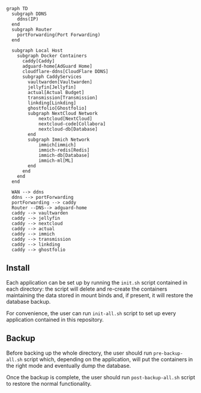 ```mermaid
graph TD
  subgraph DDNS
    ddns(IP)
  end
  subgraph Router
    portForwarding(Port Forwarding)
  end

  subgraph Local Host
    subgraph Docker Containers
      caddy[Caddy]
      adguard-home[AdGuard Home]
      cloudflare-ddns[CloudFlare DDNS]
      subgraph CaddyServices
        vaultwarden[Vaultwarden]
        jellyfin[Jellyfin]
        actual[Actual Budget]
        transmission[Transmission]
        linkding[Linkding]
        ghostfolio[Ghostfolio]
        subgraph NextCloud Network
            nextcloud[NextCloud]
            nextcloud-code[Collabora]
            nextcloud-db[Database]
        end
        subgraph Immich Network
            immich[immich]
            immich-redis[Redis]
            immich-db[Database]
            immich-ml[ML]
        end
      end
    end
  end

  WAN --> ddns
  ddns --> portForwarding
  portForwarding --> caddy
  Router --DNS--> adguard-home
  caddy --> vaultwarden
  caddy --> jellyfin
  caddy --> nextcloud
  caddy --> actual
  caddy --> immich
  caddy --> transmission
  caddy --> linkding
  caddy --> ghostfolio
```

## Install

Each application can be set up by running the `init.sh` script contained in each directory: the script will delete and re-create the containers maintaining the data stored in mount binds and, if present, it will restore the database backup.

For convenience, the user can run `init-all.sh` script to set up every application contained in this repository.

## Backup

Before backing up the whole directory, the user should run `pre-backup-all.sh` script which, depending on the application, will put the containers in the right mode and eventually dump the database.

Once the backup is complete, the user should run `post-backup-all.sh` script to restore the normal functionality.

